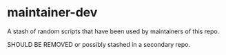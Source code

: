 # maintainer-dev

A stash of random scripts that have been used by maintainers of this repo.

SHOULD BE REMOVED or possibly stashed in a secondary repo.
